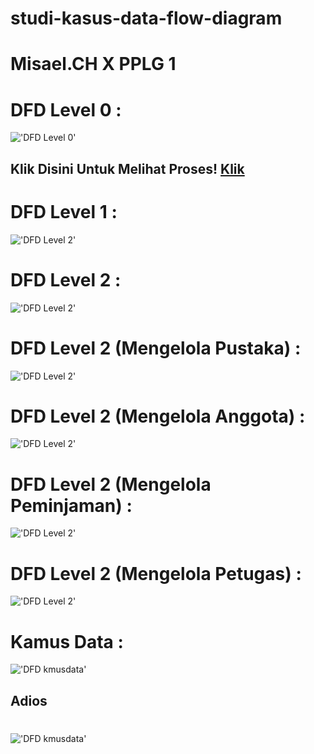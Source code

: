 # studi-kasus-data-flow-diagram
# Misael.CH X PPLG 1
# DFD Level 0 :
!['DFD Level 0'](https://a.top4top.io/p_2600vaiu61.jpeg)
## Klik Disini Untuk Melihat Proses! <a href="https://github.com/MisaelChristoph007/studi-kasus-data-flow-diagram/blob/main/Process/level0.md">Klik</a>

  
# DFD Level 1 :
!['DFD Level 2'](https://l.top4top.io/p_2601un60l0.jpeg)
<br>

# DFD Level 2 :
!['DFD Level 2'](https://e.top4top.io/p_2600qu0fn1.jpeg)

# DFD Level 2 (Mengelola Pustaka) :
!['DFD Level 2'](https://e.top4top.io/p_260019yzm1.png)

# DFD Level 2 (Mengelola Anggota) :
!['DFD Level 2'](https://c.top4top.io/p_2600h1ptn1.png)

# DFD Level 2 (Mengelola Peminjaman) :
!['DFD Level 2'](https://i.top4top.io/p_2600gone91.png)

# DFD Level 2 (Mengelola Petugas) :
!['DFD Level 2'](https://j.top4top.io/p_2600g7mgc0.jpeg)

# Kamus Data :
!['DFD kmusdata'](https://e.top4top.io/p_2600ax1kx1.jpeg)

## Adios
#
!['DFD kmusdata'](https://media.tenor.com/85qsz-9jRVQAAAAC/cropped-sad.gif)
